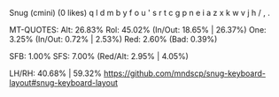 Snug (cmini) (0 likes)
  q l d m b  y f o u '
  s r t c g  p n e i a
  z x k w v  j h / , .

MT-QUOTES:
  Alt: 26.83%
  Rol: 45.02%   (In/Out: 18.65% | 26.37%)
  One:  3.25%   (In/Out:  0.72% |  2.53%)
  Red:  2.60%   (Bad:     0.39%)

  SFB: 1.00%
  SFS: 7.00%    (Red/Alt: 2.95% | 4.05%)

  LH/RH: 40.68% | 59.32%
https://github.com/mndscp/snug-keyboard-layout#snug-keyboard-layout
